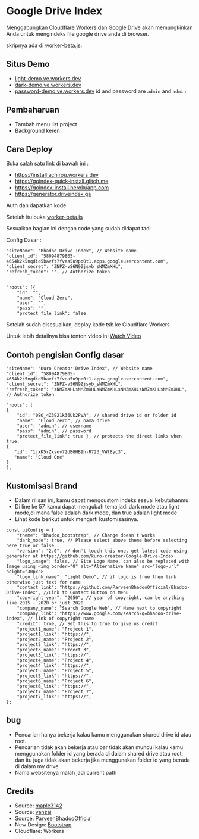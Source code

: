 # Google Drive Index

Menggabungkan [Cloudflare Workers](https://workers.cloudflare.com/) dan [Google Drive](https://www.google.com/drive/) akan memungkinkan Anda untuk mengindeks file google drive anda di browser.

skripnya ada di [worker-beta.js](https://github.com/kuro-creator/Google-Drive-Index/blob/main/worker/worker-beta.js).

## Situs Demo

* [light-demo.ve.workers.dev](https://light-demo.ve.workers.dev)
* [dark-demo.ve.workers.dev](https://dark-demo.ve.workers.dev)
* [password-demo.ve.workers.dev](https://password-demo.ve.workers.dev) id and password are `admin` and `admin`

## Pembaharuan
* Tambah menu list project
* Background keren

## Cara Deploy
Buka salah satu link di bawah ini :

- https://install.achirou.workers.dev
- https://goindex-quick-install.glitch.me
- https://goindex-install.herokuapp.com
- https://generator.driveindex.ga

Auth dan dapatkan kode

Setelah itu buka [worker-beta.js](https://github.com/kuro-creator/Google-Drive-Index/blob/main/worker/worker-beta.js)

Sesuaikan bagian ini dengan code yang sudah didapat tadi

Config Dasar :

	"siteName": "Bhadoo Drive Index", // Website name
	"client_id": "58094879805-4654k2k5nqdid5bavft7fvea5u9po0t1.apps.googleusercontent.com",
	"client_secret": "ZNPZ-vS6N9Zjsyb_sNMZmXHL",
	"refresh_token": "", // Authorize token
  
  
  	"roots": [{
		"id": "",
		"name": "Cloud Zero",
		"user": "",
		"pass": "",
		"protect_file_link": false
    
Setelah sudah disesuaikan, deploy kode tsb ke Cloudflare Workers

Untuk lebih detailnya bisa tonton video ini [Watch Video](https://www.youtube.com/watch?v=8WMddzVX1Dw&feature=youtu.be)

## Contoh pengisian Config dasar

	"siteName": "Kuro Creator Drive Index", // Website name
	"client_id": "58094879805-4654k2k5nqdid5bavft7fvea5u9po0t1.apps.googleusercontent.com",
	"client_secret": "ZNPZ-vS6N9Zjsyb_sNMZmXHL",
	"refresh_token": "sNMZmXHLsNMZmXHLsNMZmXHLsNMZmXHLsNMZmXHLsNMZmXHL", // Authorize token

````
"roots": [
{
	"id": "0BO_4Z3921k36Uk2PVA", // shared drive id or folder id
	"name": "Cloud Zero", // nama drive
	"user": "admin", // username
	"pass": "admin", // password
	"protect_file_link": true }, // protects the direct links when true.
{
   "id": "1jxK5rZxsov72dBGHB9h-R723_VWt8yc3",
   "name": "Cloud One"
}
],
````

## Kustomisasi Brand

* Dalam rilisan ini, kamu dapat mengcustom indeks sesuai kebutuhanmu.
* Di line ke 57. kamu dapat mengubah tema jadi dark mode atau light mode,di mana false adalah dark mode, dan true adalah light mode
* Lihat kode berikut untuk mengerti kustomisasinya.
````
const uiConfig = {
	"theme": "bhadoo_bootstrap", // Change doesn't works
	"dark_mode": true, // Please select above theme before selecting here true or false
	"version": "2.0", // don't touch this one. get latest code using generator at https://github.com/kuro-creator/Google-Drive-Index
	"logo_image": false, // Site Logo Name, can also be replaced with Image using <img border="0" alt="Alternative Name" src="logo-url" height="30px">
	"logo_link_name": "Light Demo", // if logo is true then link otherwise just text for name
	"contact_link": "https://github.com/ParveenBhadooOfficial/Bhadoo-Drive-Index", //Link to Contact Button on Menu
	"copyright_year": "2050", // year of copyright, can be anything like 2015 - 2020 or just 2020
	"company_name": "Search Google Web", // Name next to copyright
	"company_link": "https://www.google.com/search?q=bhadoo-drive-index", // link of copyright name
	"credit": true, // Set this to true to give us credit
  	"project1_name": "Project 1",
  	"project1_link": "https://",
  	"project2_name": "Project 2",
  	"project2_link": "https://",
  	"project3_name": "Proect 3",
  	"project3_link": "https://",
  	"project4_name": "Project 4",
  	"project4_link": "https://",
  	"project5_name": "Project 5",
  	"project5_link": "https://",
  	"project6_name": "Project 6",
  	"project6_link": "https://",
  	"project7_name": "Project 7",
  	"project7_link": "https://",
};
````

## bug

* Pencarian hanya bekerja kalau kamu menggunakan shared drive id atau root.
* Pencarian tidak akan bekerja atau bar tidak akan muncul kalau kamu menggunakan folder id yang berada di dalam shared drive atau root, dan itu juga tidak akan bekerja jika menggunakan folder id yang berada di dalam my drive.
* Nama websitenya malah jadi current path


## Credits

* Source: [maple3142](https://github.com/maple3142/GDIndex)
* Source: [yanzai](https://github.com/yanzai/goindex)
* Source: [ParveenBhadooOfficial](https://github.com/ParveenBhadooOfficial/Google-Drive-Index)
* New Design: [Bootstrap](https://getbootstrap.com)
* Cloudflare: Workers
